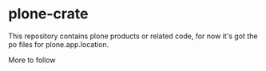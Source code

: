 plone-crate
===========

This repository contains plone products or related code, for now it's got the po
files for plone.app.location.

More to follow
